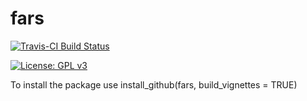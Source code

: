 # fars
[![Travis-CI Build Status](https://travis-ci.org/androsova/fars.svg?branch=master)](https://travis-ci.org/androsova/fars)

[![License: GPL v3](https://img.shields.io/badge/License-GPL%20v3-blue.svg)](http://www.gnu.org/licenses/gpl-3.0)

To install the package use install_github(fars, build_vignettes = TRUE)
